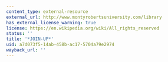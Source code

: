 ```yaml
---
content_type: external-resource
external_url: http://www.montyrobertsuniversity.com/library
has_external_license_warning: true
license: https://en.wikipedia.org/wiki/All_rights_reserved
status: ''
title: '*JOIN-UP*'
uid: a7d073f5-14ab-458b-ac17-5704a79e2974
wayback_url: ''
---
```

